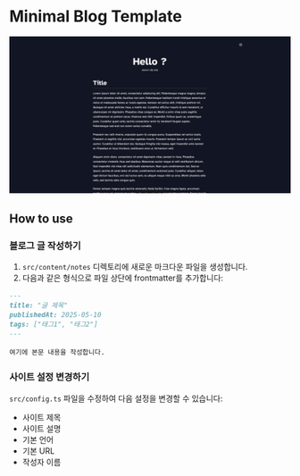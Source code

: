 # Minimal Blog Template

![Blog Screenshot](public/page.png)

## How to use

### 블로그 글 작성하기

1. `src/content/notes` 디렉토리에 새로운 마크다운 파일을 생성합니다.
2. 다음과 같은 형식으로 파일 상단에 frontmatter를 추가합니다:

```markdown
---
title: "글 제목"
publishedAt: 2025-05-10
tags: ["태그1", "태그2"]
---

여기에 본문 내용을 작성합니다.
```

### 사이트 설정 변경하기

`src/config.ts` 파일을 수정하여 다음 설정을 변경할 수 있습니다:

- 사이트 제목
- 사이트 설명
- 기본 언어
- 기본 URL
- 작성자 이름

